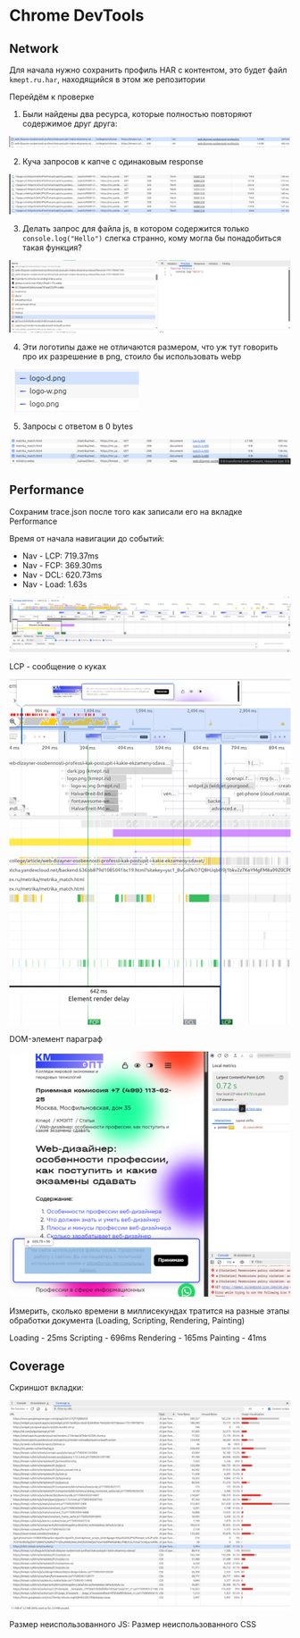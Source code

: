 # Chrome DevTools

## Network

Для начала нужно сохранить профиль HAR с контентом, это будет файл `kmept.ru.har`, находящийся в этом же репозитории

Перейдём к проверке

1. Были найдены два ресурса, которые полностью повторяют содержимое друг друга:

![image](./xhr-double.png)

2. Куча запросов к капче с одинаковым response

![image](./captcha.png)

3. Делать запрос для файла js, в котором содержится только `console.log("Hello")` слегка странно, кому могла бы понадобиться такая функция?

![hello_image](./hello-js.png)

4. Эти логотипы даже не отличаются размером, что уж тут говорить про их разрешение в png, стоило бы использовать webp

![logo](./logo.png)

5. Запросы с ответом в 0 bytes

![metrika](./metrika.png)

## Performance

Сохраним trace.json после того как записали его на вкладке Performance

Время от начала навигации до событий:

 - Nav - LCP: 719.37ms
 - Nav - FCP: 369.30ms
 - Nav - DCL: 620.73ms
 - Nav - Load: 1.63s

![perf](./perf.png)

LCP - сообщение о куках

![lcp](./lcp.png)

DOM-элемент параграф <p/>

![dom-lcp](./dom-lcp.png)

Измерить, сколько времени в миллисекундах тратится на разные этапы обработки документа (Loading, Scripting, Rendering, Painting)

Loading - 25ms
Scripting - 696ms
Rendering - 165ms
Painting - 41ms

## Coverage

Скриншот вкладки:

![sources](./coverage.png)

Размер неиспользованного JS:
Размер неиспользованного CSS
